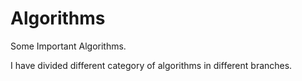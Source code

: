 # Algorithms
Some Important Algorithms.

I have divided different category of algorithms in different branches.
